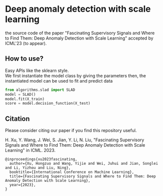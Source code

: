 # Deep anomaly detection with scale learning

the source code of the paper "Fascinating Supervisory Signals and Where to Find Them:
Deep Anomaly Detection with Scale Learning" accepted by ICML'23 (to appear). 


## How to use?
Easy APIs like the sklearn style.   
We first instantiate the model class by giving the parameters
then, the instantiated model can be used to fit and predict data

```Python
from algorithms.slad import SLAD
model = SLAD()
model.fit(X_train)
score = model.decision_function(X_test)
```

## Citation

Please consider citing our paper if you find this repository useful.

H. Xu, Y. Wang, J. Wei, S. Jian, Y. Li, N. Liu, "Fascinating Supervisory Signals and Where to Find Them:
Deep Anomaly Detection with Scale Learning" 
in ICML. 2023. 

```
@inproceedings{xu2023fascinating,
  author={Xu, Hongzuo and Wang, Yijie and Wei, Juhui and Jian, Songlei and Li, Yizhou and Liu, Ning},  
  booktitle={International Conference on Machine Learning},  
  title={Fascinating Supervisory Signals and Where to Find Them: Deep Anomaly Detection with Scale Learning},   
  year={2023},
}
```
